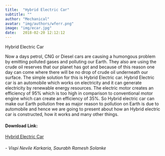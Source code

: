```yaml
---
title:  "Hybrid Electric Car"
subtitle: ""
author: "Mechanical"
avatar: "img/authors/wferr.png"
image: "img/ecar.jpg"
date:   2018-02-20 12:12:12
---
```

Hybrid Electric Car

Now a days petrol, CNG or Diesel cars are causing a humongous problem by emitting polluted gases and polluting our Earth. They also are using the crude oil reserves that our planet has got and because of this reason one day can come where there will be no drop of crude oil underneath our surface. The simple solution for this is Hybrid Electric car. Hybrid Electric car is an automobile which works on electricity and it can generate electricity by renewable energy resources. The electric motor creates an efficiency of 95% which is too high in comparison to conventional motor engine which can create an efficiency of 35%. So Hybrid electric car can make our Earth pollution free as major reason to pollution on Earth is due to automobile and hence we are going to present about how an Hybrid electric car is constructed, how it works and many other things.

#### Download Link:
<a href="https://tinyurl.com/ecar12390">Hybrid Electric Car</a>


###### -  Vispi Nevile Karkaria, Saurabh Ramesh Solanke    